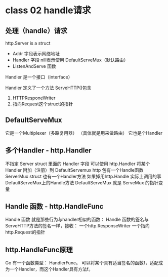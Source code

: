 # class 02 handle请求

## 处理（handle）请求

http.Server is a struct

+ Addr 字段表示网络地址
+ Handler 字段 nill表示使用 DefaultServeMux（默认路由）
+ ListenAndServe 函数

Handler 是一个接口（interface）

Handler 定义了一个方法 ServeHTTP()包含

1. HTTPResponeWriter
2. 指向Request这个struct的指针

## DefaultServeMux

 它是一个Multiplexer（多路复用器） （具体就是用来做路由）
 它也是个Handler

## 多个Handler - http.Handler

不指定 Server struct 里面的 Handler 字段
可以使用 http.Handler 将某个Handler 附加（注册）到 DefaultServemux
  http 包有一个Handle函数
  ServerMux struct 也有一个Handler方法
如果掉用http.Handle 实际上调用的事DefaultServeMux上的Handle方法
DefaultServeMux 就是 ServeMux 的指针变量

## Handle 函数 - http.HandleFunc

Handle 函数 就是那些行为与handler相似的函数：
Handle 函数的签名与ServeHTTP方法的签名一样，接收：
  一个http.ResponseWriter
  一个指向http.Request的指针

## http.HandleFunc原理

Go 有一个函数类型： HandlerFunc。
可以将某个具有适当签名的函数f，适配成为一个Handler，而这个Handler具有方法f。
